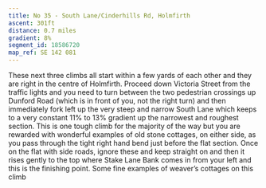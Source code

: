 ```yaml
---
title: No 35 - South Lane/Cinderhills Rd, Holmfirth 
ascent: 301ft
distance: 0.7 miles
gradient: 8%
segment_id: 18586720
map_ref: SE 142 081
---
```


These next three climbs all start within a few yards of each other and they are right in the
centre of Holmfirth. Proceed down Victoria Street from the traffic lights and you need to
turn between the two pedestrian crossings up Dunford Road (which is in front of you, not
the right turn) and then immediately fork left up the very steep and narrow South Lane
which keeps to a very constant 11% to 13% gradient up the narrowest and roughest section.
This is one tough climb for the majority of the way but you are rewarded with wonderful
examples of old stone cottages, on either side, as you pass through the tight right hand
bend just before the flat section. Once on the flat with side roads, ignore these and keep
straight on and then it rises gently to the top where Stake Lane Bank comes in from your left
and this is the finishing point.
Some fine examples of weaver’s cottages on this climb




